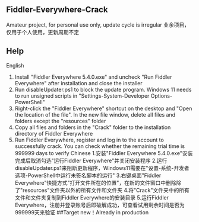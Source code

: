 ## Fiddler-Everywhere-Crack
Amateur project, for personal use only, update cycle is irregular
业余项目，仅用于个人使用，更新周期不定
## Help
English
1. Install "Fiddler Everywhere 5.4.0.exe" and uncheck "Run Fiddler Everywhere" after installation and close the installer
2. Run disableUpdater.ps1 to block the update program. Windows 11 needs to run unsigned scripts in "Settings-System-Developer Options-PowerShell"
3. Right-click the "Fiddler Everywhere" shortcut on the desktop and "Open the location of the file". In the new file window, delete all files and folders except the "resources" folder
4. Copy all files and folders in the "Crack" folder to the installation directory of Fiddler Everywhere
5. Run Fiddler Everywhere, register and log in to the account to successfully crack. You can check whether the remaining trial time is 999999 days to verify
Chinese
1.安装"Fiddler Everywhere 5.4.0.exe"安装完成后取消勾选"运行Fiddler Everywhere"并关闭安装程序
2.运行disableUpdater.ps1来阻断更新程序，Windows11需要在"设置-系统-开发者选项-PowerShell中运行未签名脚本的运行"
3.右键桌面"Fiddler Everywhere"快捷方式"打开文件所在的位置"，在新的文件窗口中删除除了"resources"文件夹以外的所有文件和文件夹
4.将"Crack"文件夹中的所有文件和文件夹复制到Fiddler Everywhere的安装目录
5.运行Fiddler Everywhere，注册并登录账号后即破解成功，可查看试用剩余时间是否为999999天来验证
##Target
new！Already in production
